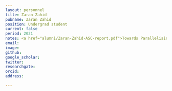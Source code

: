 ```yaml
---
layout: personnel
title: Zaran Zahid
pubname: Zaran Zahid
position: Undergrad student
current: false
period: 2021
notes: <a href="alumni/Zaran-Zahid-ASC-report.pdf">Towards Parallelising IQ-TREE - Profiling the IQ-TREE Algorithm and Devising Ways to Parallelise the Algorithm</a> (research report)
email: 
image: 
github: 
google_scholar: 
twitter: 
researchgate: 
orcid: 
address: 

---
```


